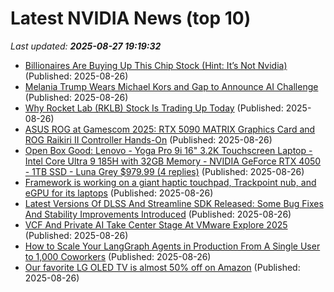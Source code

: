 # Latest NVIDIA News (top 10)
_Last updated: **2025-08-27 19:19:32**_

- [Billionaires Are Buying Up This Chip Stock (Hint: It’s Not Nvidia)](https://biztoc.com/x/a7c98f6706a745b8) (Published: 2025-08-26)
- [Melania Trump Wears Michael Kors and Gap to Announce AI Challenge](http://wwd.com/fashion-news/fashion-scoops/melania-trump-michael-kors-gap-ai-challenge-1238082614/) (Published: 2025-08-26)
- [Why Rocket Lab (RKLB) Stock Is Trading Up Today](https://finance.yahoo.com/news/why-rocket-lab-rklb-stock-185618926.html) (Published: 2025-08-26)
- [ASUS ROG at Gamescom 2025: RTX 5090 MATRIX Graphics Card and ROG Raikiri II Controller Hands-On](https://www.techpowerup.com/340303/asus-rog-at-gamescom-2025-rtx-5090-matrix-graphics-card-and-rog-raikiri-ii-controller-hands-on) (Published: 2025-08-26)
- [Open Box Good: Lenovo - Yoga Pro 9i 16" 3.2K Touchscreen Laptop - Intel Core Ultra 9 185H with 32GB Memory - NVIDIA GeForce RTX 4050 - 1TB SSD - Luna Grey $979.99 (4 replies)](https://slickdeals.net/f/18557980-open-box-good-lenovo-yoga-pro-9i-16-3-2k-touchscreen-laptop-intel-core-ultra-9-185h-with-32gb-memory-nvidia-geforce-rtx-4050-1tb-ssd-luna-grey-979-99) (Published: 2025-08-26)
- [Framework is working on a giant haptic touchpad, Trackpoint nub, and eGPU for its laptops](https://www.theverge.com/news/766161/framework-egpu-haptic-touchpad-trackpoint-nub) (Published: 2025-08-26)
- [Latest Versions Of DLSS And Streamline SDK Released: Some Bug Fixes And Stability Improvements Introduced](https://wccftech.com/latest-versions-of-dlss-and-streamline-sdk-released-some-bug-fixes-and-stability-improvements-introduced/) (Published: 2025-08-26)
- [VCF And Private AI Take Center Stage At VMware Explore 2025](https://www.forbes.com/sites/patrickmoorhead/2025/08/26/vcf-and-private-ai-take-center-stage-at-vmware-explore-2025/) (Published: 2025-08-26)
- [How to Scale Your LangGraph Agents in Production From A Single User to 1,000 Coworkers](https://developer.nvidia.com/blog/how-to-scale-your-langgraph-agents-in-production-from-a-single-user-to-1000-coworkers/) (Published: 2025-08-26)
- [Our favorite LG OLED TV is almost 50% off on Amazon](https://www.zdnet.com/home-and-office/home-entertainment/our-favorite-lg-oled-tv-is-almost-50-off-on-amazon/) (Published: 2025-08-26)
